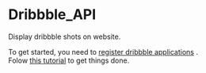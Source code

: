 # Dribbble_API
Display dribbble shots on website.  

To get started, you need to [register dribbble applications](https://dribbble.com/account/applications/new) .  
Folow [this tutorial](https://medium.com/@nithin_94885/dribbble-shots-in-your-website-v2-api-5945a355d106) to get things done.

